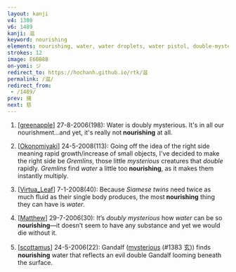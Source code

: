```yaml
---
layout: kanji
v4: 1388
v6: 1489
kanji: 滋
keyword: nourishing
elements: nourishing, water, water droplets, water pistol, double-mysterious, mothballs, horns, one, cocoon, cocoon2
strokes: 12
image: E6BB8B
on-yomi: ジ
redirect_to: https://hochanh.github.io/rtk/滋
permalink: /滋/
redirect_from:
 - /1489/
prev: 擁
next: 慈
---
```


1) [<a href="http://kanji.koohii.com/profile/greenapple">greenapple</a>] 27-8-2006(198): Water is doubly mysterious. It&#039;s in all our nourishment...and yet, it&#039;s really not<strong> nourishing</strong> at all.

2) [<a href="http://kanji.koohii.com/profile/Okonomiyaki">Okonomiyaki</a>] 24-5-2008(113): Going off the idea of the right side meaning rapid growth/increase of small objects, I&#039;ve decided to make the right side be <em>Gremlins</em>, those little <em>mysterious</em> creatures that <em>double</em> rapidly. <em>Gremlins</em> find <em>water</em> a little too<strong> nourishing</strong>, as it makes them instantly multiply.

3) [<a href="http://kanji.koohii.com/profile/Virtua_Leaf">Virtua_Leaf</a>] 7-1-2008(40): Because <em>Siamese twins</em> need twice as much fluid as their single body produces, the most<strong> nourishing</strong> thing they can have is <em>water</em>.

4) [<a href="http://kanji.koohii.com/profile/Matthew">Matthew</a>] 29-7-2006(30): It’s <em>doubly mysterious</em> how <em>water</em> can be so<strong> nourishing</strong>—it doesn’t seem to have any substance and yet we would die without it.

5) [<a href="http://kanji.koohii.com/profile/scottamus">scottamus</a>] 24-5-2006(22): Gandalf (<a href="../v4/1383.html">mysterious</a> (#1383 玄)) finds<strong> nourishing</strong> water that reflects an evil double Gandalf looming beneath the surface.

